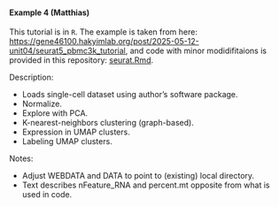 #### Example 4 (Matthias)

This tutorial is in `R`. The example is taken from here: https://gene46100.hakyimlab.org/post/2025-05-12-unit04/seurat5_pbmc3k_tutorial, and code with minor modidifitaions is provided in this repository: [seurat.Rmd](seurat.Rmd).

Description:

- Loads single-cell dataset using author’s software package.
- Normalize.
- Explore with PCA.
- K-nearest-neighbors clustering (graph-based).
- Expression in UMAP clusters.
- Labeling UMAP clusters.

Notes:

- Adjust ​​WEBDATA and DATA to point to (existing) local directory.
- Text describes nFeature_RNA and percent.mt opposite from what is used in code.